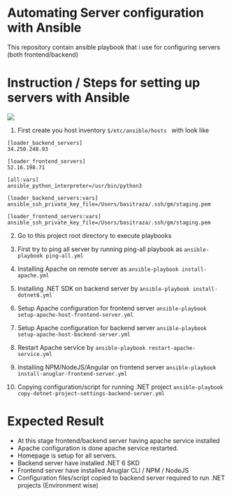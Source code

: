 # Automating Server configuration with Ansible
This repository contain ansible playbook that i use for configuring servers (both frontend/backend)



# Instruction / Steps for setting up servers with Ansible
![](https://i.ibb.co/YyKSPX6/Screenshot-2022-05-25-at-11-58-39-AM.png)

1. First create you host inventory ```$/etc/ansible/hosts ``` with look like
```
[loader_backend_servers]
34.250.248.93

[loader_frontend_servers]
52.16.198.71

[all:vars]
ansible_python_interpreter=/usr/bin/python3

[loader_backend_servers:vars]
ansible_ssh_private_key_file=/Users/basitraza/.ssh/gm/staging.pem

[loader_frontend_servers:vars]
ansible_ssh_private_key_file=/Users/basitraza/.ssh/gm/staging.pem
```
2. Go to this project root directory to execute playbooks

3. First try to ping all server by running ping-all playbook as ```ansible-playbook ping-all.yml```

4. Installing Apache on remote server as ```ansible-playbook install-apache.yml```

5. Installing .NET SDK on backend server by ```ansible-playbook install-dotnet6.yml```

6. Setup Apache configuration for frontend server ```ansible-playbook setup-apache-host-frontend-server.yml```

7. Setup Apache configuration for backend server ```ansible-playbook setup-apache-host-backend-server.yml```

8. Restart Apache service by ```ansible-playbook restart-apache-service.yml```

9. Installing NPM/NodeJS/Angular on frontend server ```ansible-playbook install-anuglar-frontend-server.yml```

10. Copying configuration/script for running .NET project ```ansible-playbook copy-dotnet-project-settings-backend-server.yml```

# Expected Result
- At this stage frontend/backend server having apache service installed
- Apache configuration is done apache service restarted. 
- Homepage is setup for all servers.
- Backend server have installed .NET 6 SKD  
- Frontend server have installed Anuglar CLI / NPM / NodeJS
- Configuration files/script copied to backend server required to run .NET projects (Environment wise)
